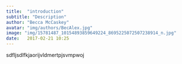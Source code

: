 ```yaml
---
title:  "introduction"
subtitle: "Description"
author: "Becca McCaskey"
avatar: "img/authors/BecAlex.jpg"
image: "img/15781487_10154893859649224_8695225072507238914_n.jpg"
date:   2017-02-21 10:25
---
```



sdfljsdlfkjaorijvldmertpjsvmpwoj
